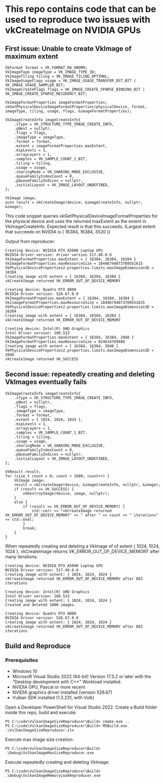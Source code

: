 # This repo contains code that can be used to reproduce two issues with vkCreateImage on NVIDIA GPUs #

## First issue: Unable to create VkImage of maximum extent ##
```
VkFormat format = VK_FORMAT_R8_UNORM;
VkImageType imageType = VK_IMAGE_TYPE_3D;
VkImageTiling tiling = VK_IMAGE_TILING_OPTIMAL;
VkImageUsageFlags usage = VK_IMAGE_USAGE_TRANSFER_DST_BIT | VK_IMAGE_USAGE_SAMPLED_BIT;
VkImageCreateFlags flags = VK_IMAGE_CREATE_SPARSE_BINDING_BIT | VK_IMAGE_CREATE_SPARSE_RESIDENCY_BIT;

VkImageFormatProperties imageFormatProperties;
vkGetPhysicalDeviceImageFormatProperties(physicalDevice, format, imageType, tiling, usage, flags, &imageFormatProperties);

VkImageCreateInfo imageCreateInfo{
    .sType = VK_STRUCTURE_TYPE_IMAGE_CREATE_INFO,
    .pNext = nullptr,
    .flags = flags,
    .imageType = imageType,
    .format = format,
    .extent = imageFormatProperties.maxExtent,
    .mipLevels = 1,
    .arrayLayers = 1,
    .samples = VK_SAMPLE_COUNT_1_BIT,
    .tiling = tiling,
    .usage = usage,
    .sharingMode = VK_SHARING_MODE_EXCLUSIVE,
    .queueFamilyIndexCount = 0,
    .pQueueFamilyIndices = nullptr,
    .initialLayout = VK_IMAGE_LAYOUT_UNDEFINED,
};

VkImage image;
auto result = vkCreateImage(device, &imageCreateInfo, nullptr, &image);
```
This code snippet queries vkGetPhysicalDeviceImageFormatProperties for the physical device and uses the returned maxExtent as the extent in VkImageCreateInfo. Expected result is that this succeeds. (Largest extent that succeeds on NVIDIA is { 16384, 16384, 3520 })

Output from reproducer:
```
Creating device: NVIDIA RTX A5000 Laptop GPU
NVIDIA Driver version: driver version 517.40.0.0
VkImageFormatProperties.maxExtent = { 16384, 16384, 16384 }
VkImageFormatProperties.maxResourceSize = 18446744073709551615
VkPhysicalDeviceProperties2.properties.limits.maxImageDimension3D = 16384
Creating image with extent = { 16384, 16384, 16384 }
vkCreateImage returned VK_ERROR_OUT_OF_DEVICE_MEMORY

Creating device: Quadro RTX 8000
NVIDIA Driver version: 526.67.0.0
VkImageFormatPropeties.maxExtent = { 16384, 16384, 16384 }
VkIimageFormatProperties.maxResourceSize = 18446744073709551615
VkPhysicalDeviceProperties2.properties.limits.maxImageDimension3D = 16384
Creating image with extent = { 16384, 16384, 16384 }
vkCreateImage returned VK_ERROR_OUT_OF_DEVICE_MEMORY

Creating device: Intel(R) UHD Graphics
Intel Driver version: 100.533
VkImageFormatProperties.maxExtent = { 16384, 16384, 2048 }
VkImageFormatProperties.maxResourceSize = 824634769408
Creating image with extent = { 16384, 16384, 2048 }
VkPhysicalDeviceProperties2.properties.limits.maxImageDimension3D = 2048
vkCreateImage returned VK_SUCCESS
```
## Second issue: repeatedly creating and deleting VkImages eventually fails ##
```
VkImageCreateInfo imageCreateInfo{
    .sType = VK_STRUCTURE_TYPE_IMAGE_CREATE_INFO,
    .pNext = nullptr,
    .flags = flags,
    .imageType = imageType,
    .format = format,
    .extent = { 1024, 1024, 1024 },
    .mipLevels = 1,
    .arrayLayers = 1,
    .samples = VK_SAMPLE_COUNT_1_BIT,
    .tiling = tiling,
    .usage = usage,
    .sharingMode = VK_SHARING_MODE_EXCLUSIVE,
    .queueFamilyIndexCount = 0,
    .pQueueFamilyIndices = nullptr,
    .initialLayout = VK_IMAGE_LAYOUT_UNDEFINED,
};

VkResult result;
for (size_t count = 0; count < 1000; count++) {
    VkImage image;
    result = vkCreateImage(device, &imageCreateInfo, nullptr, &image);
    if (result == VK_SUCCESS) {
        vkDestroyImage(device, image, nullptr);
    }
    else {
        if (result == VK_ERROR_OUT_OF_DEVICE_MEMORY) {
            std::cerr << "vkCreateImage returned VK_ERROR_OUT_OF_DEVICE_MEMORY" << " after " << count << " iterations" << std::endl;
        }
        break;
    }
}

```
When repeatedly creating and deleting a VkImage of of extent { 1024, 1024, 1024 }, vkCreateImage returns VK_ERROR_OUT_OF_DEVICE_MEMORY after many iterations. 

```
Creating device: NVIDIA RTX A5000 Laptop GPU
NVIDIA Driver version: 517.40.0.0
Creating image with extent: { 1024, 1024, 1024 }
vkCreateImage returned VK_ERROR_OUT_OF_DEVICE_MEMORY after 883 iterations

Creating device: Intel(R) UHD Graphics
Intel Driver version: 100.533
Creating image with extent: { 1024, 1024, 1024 }
Created and deleted 1000 images.

Creating device: Quadro RTX 8000
NVIDIA Driver version: 526.67.0.0
Creating image with extent: { 1024, 1024, 1024 }
vkCreateImage returned VK_ERROR_OUT_OF_DEVICE_MEMORY after 883 iterations
```

## Build and Reproduce ##
### Prerequisites ###
- Windows 10
- Microsoft Visual Studio 2022 (64-bit) Version 17.3.2 or later with the "Desktop development with C++" Workload installed.
- NVIDIA GPU, Pascal or more recent
- NVIDIA graphics driver installed (version 526.67)
- Vulkan SDK installed (1.3.231, with Volk)

Open a Developer PowerShell for Visual Studio 2022. Create a Build folder inside this repo, build and execute:

```
PS C:\code\VulkanImageSizeReproducer\Build> cmake.exe ..
PS C:\code\VulkanImageSizeReproducer\Build> MSBuild.exe .\VulkanImageSizeReproducer.sln
```

Execute max image size creation:
```
PS C:\code\VulkanImageSizeReproducer\Build> .\Debug\VulkanImageMaxSizeReproducer.exe
```

Execute repeatedly creating and deleting VkImage:
```
PS C:\code\VulkanImageSizeReproducer\Build> .\Debug\VulkanImageMemoryLeakReproducer.exe
```

